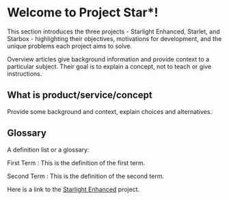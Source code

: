 # Welcome to Project Star*!

This section introduces the three projects - Starlight Enhanced, Starlet, and Starbox - highlighting their objectives, motivations for development, and the unique problems each project aims to solve.

Overview articles give background information and provide context to a particular subject.
Their goal is to explain a concept, not to teach or give instructions.

## What is product/service/concept

Provide some background and context, explain choices and alternatives.

## Glossary

A definition list or a glossary:

First Term
: This is the definition of the first term.

Second Term
: This is the definition of the second term.

Here is a link to the [Starlight Enhanced](starlight.md) project.
